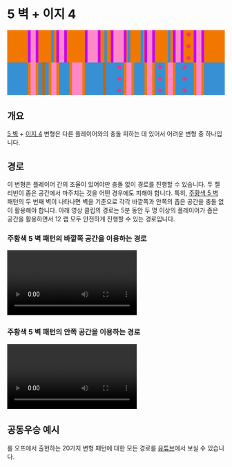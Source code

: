 # 5 벽 + 이지 4

![5 Waller + Easy 4](../images/variations/5-waller-easy-4.jpg)

## 개요

[5 벽](../rolls/5-waller.md) + [이지 4](../rolls/easy-4.md#파란색-롤) 변형은 다른 플레이어와의 충돌 피하는 데 있어서 어려운 변형 중 하나입니다.

## 경로

이 변형은 플레이어 간의 조율이 있어야만 충돌 없이 경로를 진행할 수 있습니다. 두 젤리빈이 좁은 공간에서 마주치는 것을 어떤 경우에도 피해야 합니다. 특히, [주황색 5 벽](../rolls/5-waller.md) 패턴의 두 번째 벽이 나타나면 벽을 기준으로 각각 바깥쪽과 안쪽의 좁은 공간을 충돌 없이 활용해야 합니다. 아래 영상 클립의 경로는 5분 동안 두 명 이상의 플레이어가 좁은 공간을 활용하면서 12 랩 모두 안전하게 진행할 수 있는 경로입니다.

### 주황색 5 벽 패턴의 바깥쪽 공간을 이용하는 경로

<video controls>
  <source src="../../images/variations/5-waller-easy-4-outer-orange-ledge.mp4" type="video/mp4">
</video>

### 주황색 5 벽 패턴의 안쪽 공간을 이용하는 경로

<video controls>
  <source src="../../images/variations/5-waller-easy-4-inner-orange-ledge.mp4" type="video/mp4">
</video>

## 공동우승 예시

롤 오프에서 출현하는 20가지 변형 패턴에 대한 모든 경로를 [유튜브](https://www.youtube.com/playlist?list=PLG_QNSp9ZgJLWYSNl4vY26VJCZeOQHO1F)에서 보실 수 있습니다.
